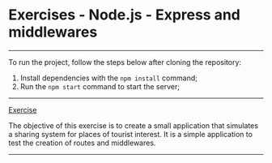 # Exercises - Node.js - Express and middlewares

---

To run the project, follow the steps below after cloning the repository:

1. Install dependencies with the `npm install` command;
2. Run the `npm start` command to start the server;

---

[Exercise](./exercise/)

The objective of this exercise is to create a small application that simulates a sharing system for places of tourist interest. It is a simple application to test the creation of routes and middlewares.

---

